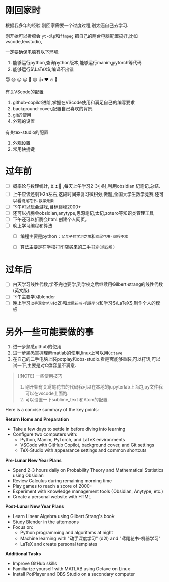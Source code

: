 # 刚回家时
根据我多年的经验,刚回家需要一个过度过程,别太逼自己去学习.

刚开始可以折腾会 `yt-dlp`和`ffmpeg`
把自己的两台电脑配置搞好,比如vscode,texstudio,

一定要确保电脑有以下环境
1. 能够运行python,查询python版本,能够运行manim,pytorch等代码
2. 能够运行$\LaTeX$,编译不出错

:innocent: 😆 😔  😔 🤩
:smile:  :thumbsup:  :heart:  :fire:  :rocket:

有关VScode的配置
1. github-copilot进阶,掌握在VScode使用和满足自己的编写要求
2. background-cover,配置自己喜欢的背景.
3. git的使用
4. 外观的设置

有关tex-studio的配置
1. 外观设置
2. 常用快捷键
# 过年前

- [ ] 概率论与数理统计, ⏳ ⏫ 🏁  ,每天上午学习2-3小时,利用obsidian 记笔记,总结.
- [ ] 上午应该还剩1-2h左右,这段时间来复习微积分,做题,全国大学生数学竞赛,还可以看`鸢尾花书-数学元素`
- [ ] 下午可以玩会游戏,目标巅峰2000+
- [ ] 还可以折腾会obsidian,anytype,思源笔记,太记,zotero等知识类管理工具
- [ ] 下午还可以折腾会html.创建个人网页。
- [ ] 晚上学习编程和算法
	- [ ] 编程主要是python：`父与子的学习之旅`和`鸢尾花书-编程不难`
	- [ ] 算法主要是在学校打印店买来的二手书`算(第四版)`


# 过年后
- [ ] 白天学习线性代数,学不完也要学,到学校之后继续用Gilbert$\cdot$strang的线性代数(英文版).
- [ ] 下午主要学习blender
- [ ] 晚上学习`动手深度学习`(d2l)和`鸢尾花书-机器学习`和学习$\LaTeX$,制作个人的模板

# 另外一些可能要做的事
1. 进一步熟悉github的使用
2. 进一步熟悉掌握理解matlab的使用,linux上可以用`Octave`
3. 在自己的二手电脑上装potplay和obs-studio.看是否能够重装,可以打话,可以试一下,主要是对C盘容量不满意.


> [!NOTE] 一些使用技巧
> 1. 刚开始有关鸢尾花书的代码我可以在本地的jupyterlab上面跑,py文件我可以在vscode上面跑.
> 2. 可以设置一下sublime_text 和Atom的配置.





Here is a concise summary of the key points:

**Return Home and Preparation**

* Take a few days to settle in before diving into learning
* Configure two computers with:
	+ Python, Manim, PyTorch, and LaTeX environments
	+ VSCode with GitHub Copilot, background cover, and Git settings
	+ TeX-Studio with appearance settings and common shortcuts

**Pre-Lunar New Year Plans**

* Spend 2-3 hours daily on Probability Theory and Mathematical Statistics using Obsidian
* Review Calculus during remaining morning time
* Play games to reach a score of 2000+
* Experiment with knowledge management tools (Obsidian, Anytype, etc.)
* Create a personal website with HTML

**Post-Lunar New Year Plans**

* Learn Linear Algebra using Gilbert Strang's book
* Study Blender in the afternoons
* Focus on:
	+ Python programming and algorithms at night
	+ Machine learning with "动手深度学习" (d2l) and "鸢尾花书-机器学习"
	+ LaTeX and create personal templates

**Additional Tasks**

* Improve GitHub skills
* Familiarize yourself with MATLAB using Octave on Linux
* Install PotPlayer and OBS Studio on a secondary computer
